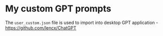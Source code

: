 # My custom GPT prompts

The `user_custom.json` file is used to import into desktop GPT application - https://github.com/lencx/ChatGPT
